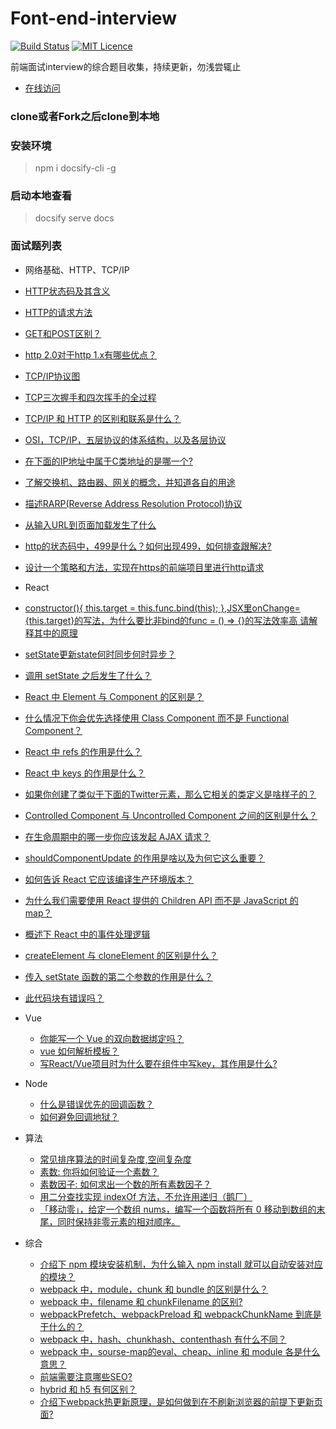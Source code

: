 # Font-end-interview

[![Build Status](https://travis-ci.org/nieyafei/front-end-interview.svg?branch=master)](https://travis-ci.org/nieyafei/front-end-interview)
[![MIT Licence](https://badges.frapsoft.com/os/mit/mit.svg?v=103)](https://opensource.org/licenses/mit-license.php)

前端面试interview的综合题目收集，持续更新，勿浅尝辄止

- [在线访问](http://codehtml.cn/front-end-interview)

### clone或者Fork之后clone到本地

### 安装环境
> npm i docsify-cli -g

### 启动本地查看
> docsify serve docs

### 面试题列表

* 网络基础、HTTP、TCP/IP

* [HTTP状态码及其含义](./docs/basic.md)
* [HTTP的请求方法](./docs/http-request.md)
* [<span></span>GET和POST区别？](./docs/http-get-post.md)
* [http 2.0对于http 1.x有哪些优点？](./docs/http/http-1.md)
* [TCP/IP协议图](./docs/http/tcp-ip-1.md)
* [TCP三次握手和四次挥手的全过程](./docs/http/http-3.md)
* [TCP/IP 和 HTTP 的区别和联系是什么？](./docs/http/http-2.md)
* [OSI，TCP/IP，五层协议的体系结构，以及各层协议](./docs/http/http-bas.md)
* [在下面的IP地址中属于C类地址的是哪一个?](./docs/http/http-4.md)
* [了解交换机、路由器、网关的概念，并知道各自的用途](./docs/http/http-5.md)
* [描述RARP(Reverse Address Resolution Protocol)协议](./docs/http/http-6.md)
* [从输入URL到页面加载发生了什么](./docs/http/http-7.md)
* [http的状态码中，499是什么？如何出现499，如何排查跟解决?](./docs/http/http-8.md)
* [设计一个策略和方法，实现在https的前端项目里进行http请求](./docs/http/http-9.md)

* React

* [constructor(){ this.target = this.func.bind(this); },JSX里onChange={this.target}的写法，为什么要比非bind的func = () => {}的写法效率高 请解释其中的原理](./docs/react/re-17.md)
* [setState更新state何时同步何时异步？](./docs/react/re-16.md)
* [调用 setState 之后发生了什么？](./docs/react/re-1.md)
* [React 中 Element 与 Component 的区别是？](./docs/react/re-2.md)
* [什么情况下你会优先选择使用 Class Component 而不是 Functional Component？](./docs/react/re-3.md)
* [React 中 refs 的作用是什么？](./docs/react/re-4.md)
* [React 中 keys 的作用是什么？](./docs/react/re-5.md)
* [如果你创建了类似于下面的Twitter元素，那么它相关的类定义是啥样子的？](./docs/react/re-6.md)
* [Controlled Component 与 Uncontrolled Component 之间的区别是什么？](./docs/react/re-7.md)
* [在生命周期中的哪一步你应该发起 AJAX 请求？](./docs/react/re-8.md)
* [shouldComponentUpdate 的作用是啥以及为何它这么重要？](./docs/react/re-9.md)
* [如何告诉 React 它应该编译生产环境版本？](./docs/react/re-10.md)
* [为什么我们需要使用 React 提供的 Children API 而不是 JavaScript 的 map？](./docs/react/re-11.md)
* [概述下 React 中的事件处理逻辑](./docs/react/re-12.md)
* [createElement 与 cloneElement 的区别是什么？](./docs/react/re-13.md)
* [传入 setState 函数的第二个参数的作用是什么？](./docs/react/re-14.md)
* [此代码块有错误吗？](./docs/react/re-15.md)    

* Vue
  * [你能写一个 Vue 的双向数据绑定吗？](./docs/vue/v-1.md)
  * [vue 如何解析模板？](./docs/vue/temp.md)
  * [写React/Vue项目时为什么要在组件中写key，其作用是什么?](./docs/vue/v-2.md)

* Node
  * [什么是错误优先的回调函数？](./docs/node/n-1.md)
  * [如何避免回调地狱？](./docs/node/n-2.md)

* 算法
  * [<span></span>常见排序算法的时间复杂度,空间复杂度](./docs/algorithm-1.md)
  * [素数: 你将如何验证一个素数？](./docs/algorithm/alg-2.md)
  * [素数因子: 如何求出一个数的所有素数因子？](./docs/algorithm/alg-3.md)
  * [用二分查找实现 indexOf 方法，不允许用递归（鹅厂）](./docs/algorithm/alg-4.md)
  * [「移动零」，给定一个数组 nums，编写一个函数将所有 0 移动到数组的末尾，同时保持非零元素的相对顺序。](./docs/algorithm/alg-5.md)

* 综合
  * [介绍下 npm 模块安装机制，为什么输入 npm install 就可以自动安装对应的模块？](./docs/compre/com-1.md)
  * [webpack 中，module，chunk 和 bundle 的区别是什么？](./docs/compre/com-2.md)
  * [webpack 中，filename 和 chunkFilename 的区别?](./docs/compre/com-3.md)
  * [webpackPrefetch、webpackPreload 和 webpackChunkName 到底是干什么的？](./docs/compre/com-4.md)
  * [webpack 中，hash、chunkhash、contenthash 有什么不同？](./docs/compre/com-5.md)
  * [webpack 中，sourse-map的eval、cheap、inline 和 module 各是什么意思？](./docs/compre/com-6.md)
  * [<span></span>前端需要注意哪些SEO?](./docs/inv-1.md)  
  * [hybrid 和 h5 有何区别？](./docs/compre/hybrid-h5.md)
  * [介绍下webpack热更新原理，是如何做到在不刷新浏览器的前提下更新页面?](./docs/compre/webpack-hot.md)